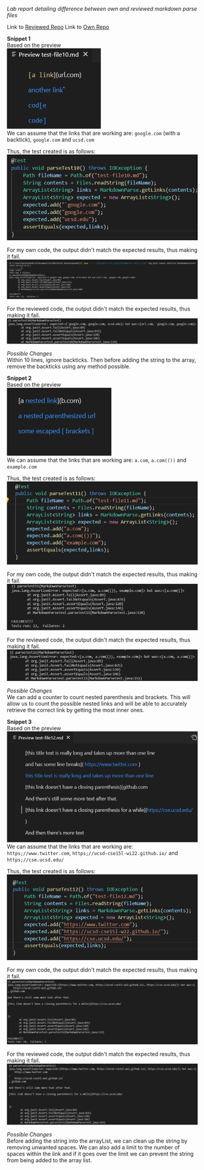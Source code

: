 *Lab report detailing difference between own and reviewed markdown parse files*</br>

Link to [Reviewed Repo](https://github.com/Shree-G/markdown-parse)
Link to [Own Repo](https://github.com/Dpingkar/CSE15L-RoseateSpoonbill)

**Snippet 1**</br>
Based on the preview</br>
![Expected](../Photos/LR4/Expected1.png)</br>
We can assume that the links that are working are: `google.com` (with a backtick), `google.com` and `ucsd.com`

Thus, the test created is as follows:
![Test](../Photos/LR4/Test1.png)

For my own code, the output didn't match the expected results, thus making it fail.
![Output](../Photos/LR4/Output1.png)

For the reviewed code, the output didn't match the expected results, thus making it fail.
![Review](../Photos/LR4/Review1.png)

*Possible Changes*</br>
Within 10 lines, ignore backticks. Then before adding the string to the array, remove the backticks using any method possible.

**Snippet 2**</br>
Based on the preview</br>
![Expected](../Photos/LR4/Expected2.png)</br>
We can assume that the links that are working are: `a.com`, `a.com(())` and `example.com`

Thus, the test created is as follows:
![Test](../Photos/LR4/Test2.png)

For my own code, the output didn't match the expected results, thus making it fail.
![Output](../Photos/LR4/Output2.png)

For the reviewed code, the output didn't match the expected results, thus making it fail.
![Review](../Photos/LR4/Review2.png)

*Possible Changes*</br>
We can add a counter to count nested parenthesis and brackets. This will allow us to count the possible nested links and will be able to accurately retrieve the correct link by getting the most inner ones.  

**Snippet 3**</br>
Based on the preview</br>
![Expected](../Photos/LR4/Expected3.png)</br>
We can assume that the links that are working are: `https;//www.twitter.com`, `https;//ucsd-cse15l-wi22.github.io/` and `https;//cse.ucsd.edu/`

Thus, the test created is as follows:
![Test](../Photos/LR4/Test3.png)

For my own code, the output didn't match the expected results, thus making it fail.
![Output](../Photos/LR4/Output3.png)

For the reviewed code, the output didn't match the expected results, thus making it fail.
![Review](../Photos/LR4/Review3.png)

*Possible Changes*<br>
Before adding the string into the arrayList, we can clean up the string by removing unwanted spaces. We can also add a limit to the number of spaces within the link and if it goes over the limit we can prevent the string from being added to the array list.
